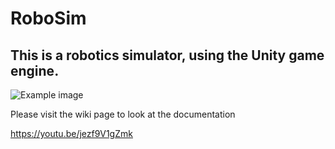 # RoboSim

## This is a robotics simulator, using the Unity game engine.

![Example image](https://imgur.com/a/h7fOqdK.png)



Please visit the wiki page to look at the documentation

https://youtu.be/jezf9V1gZmk
